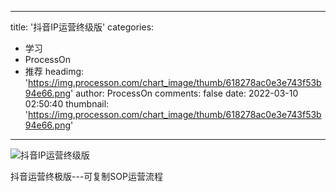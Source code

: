 
---
title: '抖音IP运营终级版'
categories: 
 - 学习
 - ProcessOn
 - 推荐
headimg: 'https://img.processon.com/chart_image/thumb/618278ac0e3e743f53b94e66.png'
author: ProcessOn
comments: false
date: 2022-03-10 02:50:40
thumbnail: 'https://img.processon.com/chart_image/thumb/618278ac0e3e743f53b94e66.png'
---

<div>   
<img class="thumb" alt="抖音IP运营终级版" src="https://img.processon.com/chart_image/thumb/618278ac0e3e743f53b94e66.png" referrerpolicy="no-referrer">
<p>抖音运营终极版---可复制SOP运营流程</p>  
</div>
            